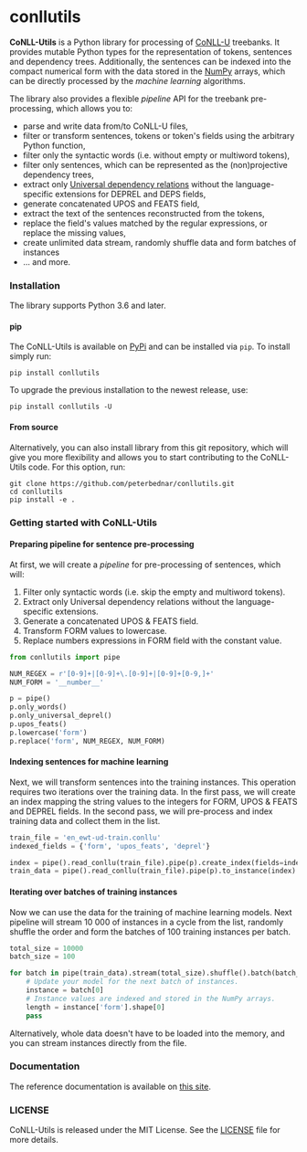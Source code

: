 # conllutils

**CoNLL-Utils** is a Python library for processing of [CoNLL-U](https://universaldependencies.org) treebanks. It
provides mutable Python types for the representation of tokens, sentences and dependency trees. Additionally, the 
sentences can be indexed into the compact numerical form with the data stored in the [NumPy](https://numpy.org)
arrays, which can be directly processed by the _machine learning_ algorithms.

The library also provides a flexible _pipeline_ API for the treebank pre-processing, which allows you to:
* parse and write data from/to CoNLL-U files,
* filter or transform sentences, tokens or token's fields using the arbitrary Python function,
* filter only the syntactic words (i.e. without empty or multiword tokens),
* filter only sentences, which can be represented as the (non)projective dependency trees,
* extract only [Universal dependency relations](https://universaldependencies.org/u/dep/index.html) without 
  the language-specific extensions for DEPREL and DEPS fields,
* generate concatenated UPOS and FEATS field,
* extract the text of the sentences reconstructed from the tokens,
* replace the field's values matched by the regular expressions, or replace the missing values,
* create unlimited data stream, randomly shuffle data and form batches of instances
* ... and more.

### Installation

The library supports Python 3.6 and later.

#### pip

The CoNLL-Utils is available on [PyPi](https://pypi.python.org/pypi) and can be installed via `pip`. To install simply
run:
```
pip install conllutils
```

To upgrade the previous installation to the newest release, use:
```
pip install conllutils -U
```

#### From source

Alternatively, you can also install library from this git repository, which will give you more flexibility and allows
you to start contributing to the CoNLL-Utils code. For this option, run:
```
git clone https://github.com/peterbednar/conllutils.git
cd conllutils
pip install -e .
```

### Getting started with CoNLL-Utils

#### Preparing pipeline for sentence pre-processing

At first, we will create a _pipeline_ for pre-processing of sentences, which will:
1. Filter only syntactic words (i.e. skip the empty and multiword tokens).
2. Extract only Universal dependency relations without the language-specific extensions.
3. Generate a concatenated UPOS & FEATS field.
4. Transform FORM values to lowercase.
5. Replace numbers expressions in FORM field with the constant value.

```python
from conllutils import pipe

NUM_REGEX = r'[0-9]+|[0-9]+\.[0-9]+|[0-9]+[0-9,]+'
NUM_FORM = '__number__'

p = pipe()
p.only_words()
p.only_universal_deprel()
p.upos_feats()
p.lowercase('form')
p.replace('form', NUM_REGEX, NUM_FORM)
```

#### Indexing sentences for machine learning

Next, we will transform sentences into the training instances. This operation requires two iterations over the training
data. In the first pass, we will create an index mapping the string values to the integers for FORM, UPOS & FEATS and
DEPREL fields. In the second pass, we will pre-process and index training data and collect them in the list.

```python
train_file = 'en_ewt-ud-train.conllu'
indexed_fields = {'form', 'upos_feats', 'deprel'}

index = pipe().read_conllu(train_file).pipe(p).create_index(fields=indexed_fields)
train_data = pipe().read_conllu(train_file).pipe(p).to_instance(index).collect()
```

#### Iterating over batches of training instances

Now we can use the data for the training of machine learning models. Next pipeline will stream 10 000 of instances in a
cycle from the list, randomly shuffle the order and form the batches of 100 training instances per batch.

```python
total_size = 10000
batch_size = 100

for batch in pipe(train_data).stream(total_size).shuffle().batch(batch_size):
    # Update your model for the next batch of instances.
    instance = batch[0]
    # Instance values are indexed and stored in the NumPy arrays.
    length = instance['form'].shape[0]
    pass
```

Alternatively, whole data doesn't have to be loaded into the memory, and you can stream instances directly from the
file.

### Documentation

The reference documentation is available on [this site](https://peterbednar.github.io/conllutils/html/conllutils/index.html).

### LICENSE

CoNLL-Utils is released under the MIT License. See the [LICENSE](https://github.com/peterbednar/conllutils/blob/master/LICENSE)
file for more details.
